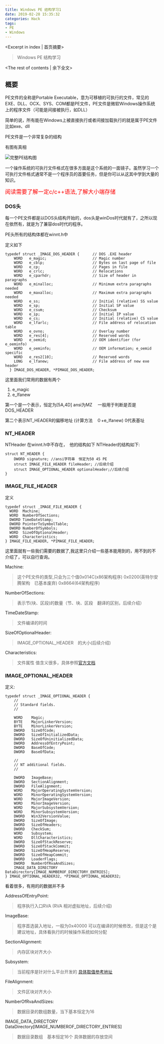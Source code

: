 ```yaml
---
title: Windows PE 结构学习1
date: 2019-02-28 15:35:32
categories: Hack
tags:
- PE
- Windows
---
```

<Excerpt in index | 首页摘要>
> Windows PE 结构学习
>
<!-- more -->
<The rest of contents | 余下全文>  

## 概要
PE文件的全称是Portable Executable，意为可移植的可执行的文件，常见的EXE、DLL、OCX、SYS、COM都是PE文件，PE文件是微软Windows操作系统上的程序文件（可能是间接被执行，如DLL）

简单的说，所有能在Windows上被直接执行或者间接加载执行的就是属于PE文件 比如exe、dll

PE文件是一个非常复杂的结构

有图有真相

![完整PE结构图](https://gloomyer.com/img/img/pe_struct.jpg)

一个操作系统的可执行文件格式在很多方面是这个系统的一面镜子。虽然学习一个可执行文件格式通常不是一个程序员的首要任务，但是你可以从这其中学到大量的知识。

<font size='4' color='red'>阅读需要了解一定c/c++语法,了解大小端存储</font>

### DOS头
每一个PE文件都是以DOS头结构开始的，dos头是winDos时代就有了，之所以现在依然有，就是为了兼容dos时代的程序。

PE头所有的结构体都在winnt.h中

定义如下
```
typedef struct _IMAGE_DOS_HEADER {      // DOS .EXE header
    WORD   e_magic;                     // Magic number
    WORD   e_cblp;                      // Bytes on last page of file
    WORD   e_cp;                        // Pages in file
    WORD   e_crlc;                      // Relocations
    WORD   e_cparhdr;                   // Size of header in paragraphs
    WORD   e_minalloc;                  // Minimum extra paragraphs needed
    WORD   e_maxalloc;                  // Maximum extra paragraphs needed
    WORD   e_ss;                        // Initial (relative) SS value
    WORD   e_sp;                        // Initial SP value
    WORD   e_csum;                      // Checksum
    WORD   e_ip;                        // Initial IP value
    WORD   e_cs;                        // Initial (relative) CS value
    WORD   e_lfarlc;                    // File address of relocation table
    WORD   e_ovno;                      // Overlay number
    WORD   e_res[4];                    // Reserved words
    WORD   e_oemid;                     // OEM identifier (for e_oeminfo)
    WORD   e_oeminfo;                   // OEM information; e_oemid specific
    WORD   e_res2[10];                  // Reserved words
    LONG   e_lfanew;                    // File address of new exe header
  } IMAGE_DOS_HEADER, *PIMAGE_DOS_HEADER;
```

这里面我们常用的数据有两个
1. e_magic 
2. e_lfanew

第一个是一个表示，恒定为[5A,4D] ansi为MZ 　一般用于判断是否是DOS_HEADER

第二个表示NT_HEADER的偏移地址 (计算方法　０+e_lfanew) 0代表基址

### NT_HEADER

NTHeader 在winnt.h中不存在，　他的结构如下
NTHeader的结构如下:
```
struct NT_HEADER {
    DWORD signature; //ansi字符串　恒定为50 45 PE
    struct IMAGE_FILE_HEADER fileHeader; //后续介绍
    struct IMAGE_OPTIONAL_HEADER optionalHeader;//后续介绍
}
```

### IMAGE_FILE_HEADER

定义
```
typedef struct _IMAGE_FILE_HEADER {
  WORD  Machine;
  WORD  NumberOfSections;
  DWORD TimeDateStamp;
  DWORD PointerToSymbolTable;
  DWORD NumberOfSymbols;
  WORD  SizeOfOptionalHeader;
  WORD  Characteristics;
} IMAGE_FILE_HEADER, *PIMAGE_FILE_HEADER;
```

这里面就有一些我们需要的数据了,我这里只介绍一些基本能用到的，用不到的不介绍了，可以自行查询。

Machine:
>这个PE文件的类型,只会为三个值0x014C(x86架构程序) 0x0200(英特尔安腾架构　已基本废弃) 0x8664(64架构程序)

NumberOfSections:
>表示节(块、区段)的数量（节、块、区段　翻译的区别，后续介绍）

TimeDateStamp:
>文件编译的时间

SizeOfOptionalHeader:
>IMAGE_OPTIONAL_HEADER　的大小(后续介绍)

Characteristics:
>文件属性 值含义很多，具体参照[官方文档](https://docs.microsoft.com/zh-cn/windows/desktop/api/winnt/ns-winnt-_image_file_header)


### IMAGE_OPTIONAL_HEADER

定义:
```
typedef struct _IMAGE_OPTIONAL_HEADER {
    //
    // Standard fields.
    //

    WORD    Magic;
    BYTE    MajorLinkerVersion;
    BYTE    MinorLinkerVersion;
    DWORD   SizeOfCode;
    DWORD   SizeOfInitializedData;
    DWORD   SizeOfUninitializedData;
    DWORD   AddressOfEntryPoint;
    DWORD   BaseOfCode;
    DWORD   BaseOfData;

    //
    // NT additional fields.
    //

    DWORD   ImageBase;
    DWORD   SectionAlignment;
    DWORD   FileAlignment;
    WORD    MajorOperatingSystemVersion;
    WORD    MinorOperatingSystemVersion;
    WORD    MajorImageVersion;
    WORD    MinorImageVersion;
    WORD    MajorSubsystemVersion;
    WORD    MinorSubsystemVersion;
    DWORD   Win32VersionValue;
    DWORD   SizeOfImage;
    DWORD   SizeOfHeaders;
    DWORD   CheckSum;
    WORD    Subsystem;
    WORD    DllCharacteristics;
    DWORD   SizeOfStackReserve;
    DWORD   SizeOfStackCommit;
    DWORD   SizeOfHeapReserve;
    DWORD   SizeOfHeapCommit;
    DWORD   LoaderFlags;
    DWORD   NumberOfRvaAndSizes;
    IMAGE_DATA_DIRECTORY DataDirectory[IMAGE_NUMBEROF_DIRECTORY_ENTRIES];
} IMAGE_OPTIONAL_HEADER32, *PIMAGE_OPTIONAL_HEADER32;
```

看着很多，有用的的数据并不多

AddressOfEntryPoint:
>程序执行入口RVA (RVA 相对虚拟地址，后续介绍)

ImageBase:
>程序首选装入地址，一般为0x40000 可以在编译的时候修改，但是这个是建议地址，具体看执行的时候操作系统如何分配

SectionAlignment:
>内存区块对齐大小

Subsystem:
>当前程序是针对什么平台开发的 [具体取值参考地址](https://docs.microsoft.com/zh-cn/windows/desktop/api/winnt/ns-winnt-image_optional_header32)

FileAlignment:
>文件区块对齐大小

NumberOfRvaAndSizes:
>数据目录的数组数量，当下基本恒定为16

IMAGE_DATA_DIRECTORY DataDirectory[IMAGE_NUMBEROF_DIRECTORY_ENTRIES]
>数据目录数组　基本恒定16个 具体数据的存放空间